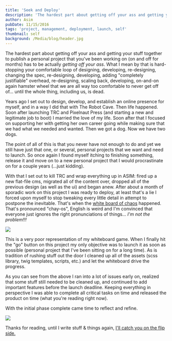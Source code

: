 ```yaml
---
title: 'Seek and Deploy'
description: 'The hardest part about getting off your ass and getting your stuff together to publish a personal project that you''ve been working on (on-and-off for months) has to be actually getting off your ass. What I mean by that is hard-stopping your comfortable loop of designing, developing, re-designing, changing the spec, re-designing, developing, adding completely justifiable overhead, re-designing, developing, on and on again hamster wheel that we are all way too comfortable to never get off of... until the whole thing, including us, is dead.'
author: Asim
pubDate: 11/15/2016
tags: 'project, management, deployment, launch, self'
thumbnail: self
background: /Media/blog/header.jpg
---
```


The hardest part about getting off your ass and getting your stuff together to publish a personal project that you've been working on (on and off for months) has to be actually *getting off your ass*. What I mean by that is hard-stopping your comfortable loop of designing, developing, re-designing, changing the spec, re-designing, developing, adding "completely justifiable" overhead, re-designing, scaling back, developing, on-and-on again hamster wheel that we are all way too comfortable to never get off of... until the whole thing, including us, is dead. 
 
 Years ago I set out to design, develop, and establish an online presence for myself, and in a way I did that with The Robot Cave. Then life happened. Soon after launching TRC and Pixelnaut Press (and starting a new and legitimate job to boot) I married the love of my life. Soon after that I focused on supporting her with getting her own career going while making sure that we had what we needed and wanted. Then we got a dog. Now we have two dogs.
 
 The point of all of this is that you never have not enough to do and yet we still have just that one, or several, personal projects that we want and need to launch. So once again I found myself itching to finishing something, release it and move on to a new personal project that I would procrastinate on for a couple years (...just kidding). 

With that I set out to kill TRC and wrap everything up in ASIM: fired up a new flat-file cms, migrated all of the content over, dropped all of the previous design (as well as the ui) and began anew. After about a month of sporadic work on this project I was ready to deploy, at least that's a lie I forced upon myself to stop tweaking every little detail in attempt to postpone the inevitable. That's when the [white board of chaos](http://i.imgur.com/Rq7GML4.gif) happened. That's pronounced "chay-os", English is weird and I'm convinced that everyone just ignores the right pronunciations of things... *I'm not the problem!!!* 

![](/Media/blog/chaos-board.jpg)

This is a very poor representation of my whiteboard game. When I finally hit the "go" button on this project my only objective was to launch it as soon as possible (personal project that I've been sitting on for a long time). As is tradition of rushing stuff out the door I cleaned up all of the assets (scss library, twig templates, scripts, etc.) and let the whiteboard drive the progress. 

As you can see from the above I ran into a lot of issues early on, realized that some stuff still needed to be cleaned up, and continued to add important features before the launch deadline. Keeping everything in perspective I was able to complete all critical tasks on time and released the product on time (what you're reading right now).

With the initial phase complete came time to reflect and refine. 

![](/Media/blog/chaos-board-order.jpg)

Thanks for reading, until I write stuff &amp; things again, <a href="http://i.imgur.com/yjc1Ykq.gif" target="_blank">I'll catch you on the flip side.</a>